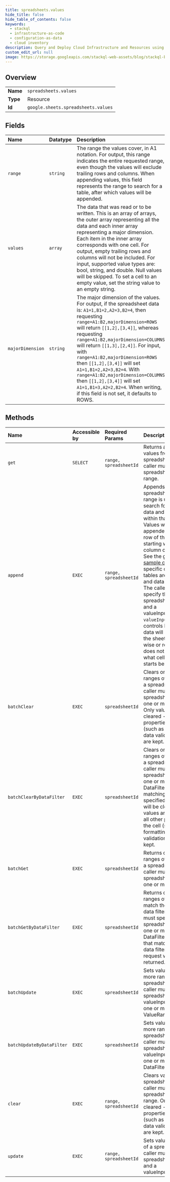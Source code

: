 ```yaml
---
title: spreadsheets.values
hide_title: false
hide_table_of_contents: false
keywords:
  - stackql
  - infrastructure-as-code
  - configuration-as-data
  - cloud inventory
description: Query and Deploy Cloud Infrastructure and Resources using SQL
custom_edit_url: null
image: https://storage.googleapis.com/stackql-web-assets/blog/stackql-blog-post-featured-image.png
---
```

  
    

## Overview
<table><tbody>
<tr><td><b>Name</b></td><td><code>spreadsheets.values</code></td></tr>
<tr><td><b>Type</b></td><td>Resource</td></tr>
<tr><td><b>Id</b></td><td><code>google.sheets.spreadsheets.values</code></td></tr>
</tbody></table>

## Fields
| Name | Datatype | Description |
|:-----|:---------|:------------|
| `range` | `string` | The range the values cover, in A1 notation. For output, this range indicates the entire requested range, even though the values will exclude trailing rows and columns. When appending values, this field represents the range to search for a table, after which values will be appended. |
| `values` | `array` | The data that was read or to be written. This is an array of arrays, the outer array representing all the data and each inner array representing a major dimension. Each item in the inner array corresponds with one cell. For output, empty trailing rows and columns will not be included. For input, supported value types are: bool, string, and double. Null values will be skipped. To set a cell to an empty value, set the string value to an empty string. |
| `majorDimension` | `string` | The major dimension of the values. For output, if the spreadsheet data is: `A1=1,B1=2,A2=3,B2=4`, then requesting `range=A1:B2,majorDimension=ROWS` will return `[[1,2],[3,4]]`, whereas requesting `range=A1:B2,majorDimension=COLUMNS` will return `[[1,3],[2,4]]`. For input, with `range=A1:B2,majorDimension=ROWS` then `[[1,2],[3,4]]` will set `A1=1,B1=2,A2=3,B2=4`. With `range=A1:B2,majorDimension=COLUMNS` then `[[1,2],[3,4]]` will set `A1=1,B1=3,A2=2,B2=4`. When writing, if this field is not set, it defaults to ROWS. |
## Methods
| Name | Accessible by | Required Params | Description |
|:-----|:--------------|:----------------|:------------|
| `get` | `SELECT` | `range, spreadsheetId` | Returns a range of values from a spreadsheet. The caller must specify the spreadsheet ID and a range. |
| `append` | `EXEC` | `range, spreadsheetId` | Appends values to a spreadsheet. The input range is used to search for existing data and find a "table" within that range. Values will be appended to the next row of the table, starting with the first column of the table. See the [guide](/sheets/api/guides/values#appending_values) and [sample code](/sheets/api/samples/writing#append_values) for specific details of how tables are detected and data is appended. The caller must specify the spreadsheet ID, range, and a valueInputOption. The `valueInputOption` only controls how the input data will be added to the sheet (column-wise or row-wise), it does not influence what cell the data starts being written to. |
| `batchClear` | `EXEC` | `spreadsheetId` | Clears one or more ranges of values from a spreadsheet. The caller must specify the spreadsheet ID and one or more ranges. Only values are cleared -- all other properties of the cell (such as formatting, data validation, etc..) are kept. |
| `batchClearByDataFilter` | `EXEC` | `spreadsheetId` | Clears one or more ranges of values from a spreadsheet. The caller must specify the spreadsheet ID and one or more DataFilters. Ranges matching any of the specified data filters will be cleared. Only values are cleared -- all other properties of the cell (such as formatting, data validation, etc..) are kept. |
| `batchGet` | `EXEC` | `spreadsheetId` | Returns one or more ranges of values from a spreadsheet. The caller must specify the spreadsheet ID and one or more ranges. |
| `batchGetByDataFilter` | `EXEC` | `spreadsheetId` | Returns one or more ranges of values that match the specified data filters. The caller must specify the spreadsheet ID and one or more DataFilters. Ranges that match any of the data filters in the request will be returned. |
| `batchUpdate` | `EXEC` | `spreadsheetId` | Sets values in one or more ranges of a spreadsheet. The caller must specify the spreadsheet ID, a valueInputOption, and one or more ValueRanges. |
| `batchUpdateByDataFilter` | `EXEC` | `spreadsheetId` | Sets values in one or more ranges of a spreadsheet. The caller must specify the spreadsheet ID, a valueInputOption, and one or more DataFilterValueRanges. |
| `clear` | `EXEC` | `range, spreadsheetId` | Clears values from a spreadsheet. The caller must specify the spreadsheet ID and range. Only values are cleared -- all other properties of the cell (such as formatting, data validation, etc..) are kept. |
| `update` | `EXEC` | `range, spreadsheetId` | Sets values in a range of a spreadsheet. The caller must specify the spreadsheet ID, range, and a valueInputOption. |
